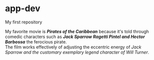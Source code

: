 
# app-dev

My first repository


My favorite movie is ***Pirates of the Caribbean*** because it's told through comedic characters such as ***Jack Sparrow Ragetti Pintel and Hector Barbossa*** the ferocious pirate.<br>
The film works effectively of adjusting the eccentric energy of *Jack Sparrow and the customary exemplary legend character of Will Turner*.

